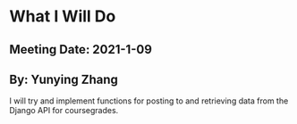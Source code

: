# What I Will Do

## Meeting Date: 2021-1-09

## By: Yunying Zhang

I will try and implement functions for posting to and retrieving data from the Django API for coursegrades.
